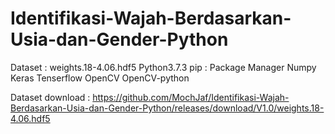 # Identifikasi-Wajah-Berdasarkan-Usia-dan-Gender-Python

Dataset : weights.18-4.06.hdf5
Python3.7.3
pip : Package Manager
Numpy
Keras
Tenserflow
OpenCV
OpenCV-python

Dataset download : https://github.com/MochJaf/Identifikasi-Wajah-Berdasarkan-Usia-dan-Gender-Python/releases/download/V1.0/weights.18-4.06.hdf5
